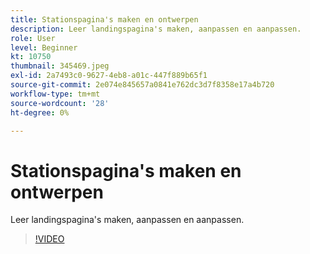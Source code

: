 ```yaml
---
title: Stationspagina's maken en ontwerpen
description: Leer landingspagina's maken, aanpassen en aanpassen.
role: User
level: Beginner
kt: 10750
thumbnail: 345469.jpeg
exl-id: 2a7493c0-9627-4eb8-a01c-447f889b65f1
source-git-commit: 2e074e845657a0841e762dc3d7f8358e17a4b720
workflow-type: tm+mt
source-wordcount: '28'
ht-degree: 0%

---
```


# Stationspagina&#39;s maken en ontwerpen

Leer landingspagina&#39;s maken, aanpassen en aanpassen.

>[!VIDEO](https://video.tv.adobe.com/v/345469/?quality=12&learn=on)
